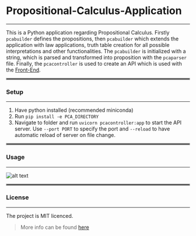 # Propositional-Calculus-Application

***

This is a Python application regarding Propositional Calculus. Firstly `pcabuilder` defines the propositions,
then `pcabuilder` which extends the application with law applications, truth table creation for all possible
interpretations and other functionalities. The `pcabuilder` is initialized with a string, which is parsed and
transformed into proposition with the `pcaparser` file. Finally, the `pcacontroller` is used to create an API which is
used with the [Front-End](https://github.com/p2424630/PCA-Front).

<hr style="border:2px solid gray" />

### Setup

***

1. Have python installed (recommended miniconda)
2. Run `pip install -e PCA_DIRECTORY`
3. Navigate to folder and run `uvicorn pcacontroller:app` to start the API server. Use `--port PORT` to specify the port
   and `--reload` to have automatic reload of server on file change.

<hr style="border:2px solid gray" />

### Usage

***

![alt text][pcabuilder]

[pcabuilder]: https://github.com/p2424630/PCA/blob/test/images/pcabuilder.JPG "pcabuilder image"

<hr style="border:2px solid gray" />

### License

***

The project is MIT licenced.
> More info can be found [here](https://github.com/p2424630/PCA/blob/test/LICENSE)
